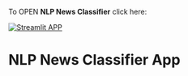 To OPEN **NLP News Classifier** click here: 

[![Streamlit APP](https://static.streamlit.io/badges/streamlit_badge_black_white.svg)](https://wiki-text-voice.herokuapp.com/)


# NLP News Classifier App



